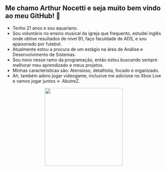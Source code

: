 ## Me chamo Arthur Nocetti e seja muito bem vindo ao meu GitHub! 👋

- Tenho 21 anos e sou aquariano.
- Sou voluntário no ensino musical da igreja que frequento, estudei inglês onde obtive resultados de nível B1, faço faculdade de ADS, e sou apaixonado por futebol. 
- Atualmente estou a procura de um estágio na área de Análise e Desenvolvimento de Sistemas.
- Sou novo nesse ramo da programação, então estou buscando sempre melhorar meu aprendizado e meus projetos.
- Minhas características são: Atensioso, detalhista, focado e organizado.
- Ah, também adoro jogar videogame, inclusive me adicione no Xbox Live e vamos jogar juntos <- AbutreZ.



<p align="center">
  <img width="250" src="https://media.giphy.com/media/jIgXf4hgbHCeKiXpvt/giphy.gif">
</p>
